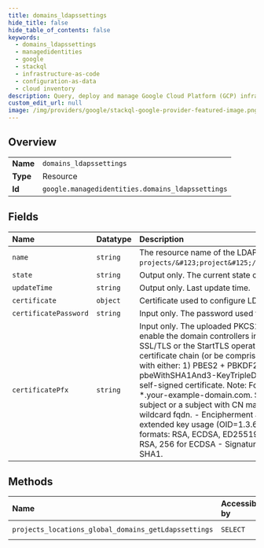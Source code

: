 ```yaml
---
title: domains_ldapssettings
hide_title: false
hide_table_of_contents: false
keywords:
  - domains_ldapssettings
  - managedidentities
  - google    
  - stackql
  - infrastructure-as-code
  - configuration-as-data
  - cloud inventory
description: Query, deploy and manage Google Cloud Platform (GCP) infrastructure and resources using SQL
custom_edit_url: null
image: /img/providers/google/stackql-google-provider-featured-image.png
---
```

  
    

## Overview
<table><tbody>
<tr><td><b>Name</b></td><td><code>domains_ldapssettings</code></td></tr>
<tr><td><b>Type</b></td><td>Resource</td></tr>
<tr><td><b>Id</b></td><td><code>google.managedidentities.domains_ldapssettings</code></td></tr>
</tbody></table>

## Fields
| Name | Datatype | Description |
|:-----|:---------|:------------|
| `name` | `string` | The resource name of the LDAPS settings. Uses the form: `projects/&#123;project&#125;/locations/&#123;location&#125;/domains/&#123;domain&#125;`. |
| `state` | `string` | Output only. The current state of this LDAPS settings. |
| `updateTime` | `string` | Output only. Last update time. |
| `certificate` | `object` | Certificate used to configure LDAPS. |
| `certificatePassword` | `string` | Input only. The password used to encrypt the uploaded PFX certificate. |
| `certificatePfx` | `string` | Input only. The uploaded PKCS12-formatted certificate to configure LDAPS with. It will enable the domain controllers in this domain to accept LDAPS connections (either LDAP over SSL/TLS or the StartTLS operation). A valid certificate chain must form a valid x.509 certificate chain (or be comprised of a single self-signed certificate. It must be encrypted with either: 1) PBES2 + PBKDF2 + AES256 encryption and SHA256 PRF; or 2) pbeWithSHA1And3-KeyTripleDES-CBC Private key must be included for the leaf / single self-signed certificate. Note: For a fqdn your-example-domain.com, the wildcard fqdn is *.your-example-domain.com. Specifically the leaf certificate must have: - Either a blank subject or a subject with CN matching the wildcard fqdn. - Exactly two SANs - the fqdn and wildcard fqdn. - Encipherment and digital key signature key usages. - Server authentication extended key usage (OID=1.3.6.1.5.5.7.3.1) - Private key must be in one of the following formats: RSA, ECDSA, ED25519. - Private key must have appropriate key length: 2048 for RSA, 256 for ECDSA - Signature algorithm of the leaf certificate cannot be MD2, MD5 or SHA1. |
## Methods
| Name | Accessible by | Required Params |
|:-----|:--------------|:----------------|
| `projects_locations_global_domains_getLdapssettings` | `SELECT` | `domainsId, projectsId` |
